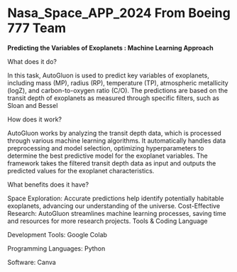 # Nasa_Space_APP_2024 From Boeing 777 Team
**Predicting the Variables of Exoplanets : Machine Learning Approach**

What does it do?

In this task, AutoGluon is used to predict key variables of exoplanets, including mass (MP), radius (RP), temperature (TP), atmospheric metallicity (logZ), and carbon-to-oxygen ratio (C/O). The predictions are based on the transit depth of exoplanets as measured through specific filters, such as Sloan and Bessel

How does it work?

AutoGluon works by analyzing the transit depth data, which is processed through various machine learning algorithms. It automatically handles data preprocessing and model selection, optimizing hyperparameters to determine the best predictive model for the exoplanet variables. The framework takes the filtered transit depth data as input and outputs the predicted values for the exoplanet characteristics.

What benefits does it have?

Space Exploration: Accurate predictions help identify potentially habitable exoplanets, advancing our understanding of the universe.
Cost-Effective Research: AutoGluon streamlines machine learning processes, saving time and resources for more research projects.
Tools & Coding Language 

Development Tools: Google Colab

Programming Languages: Python

Software: Canva

